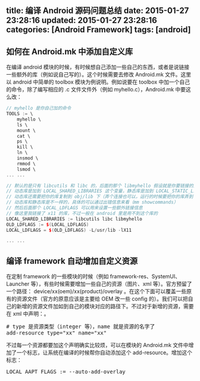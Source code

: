 title: 编译 Android 源码问题总结
date: 2015-01-27 23:28:16
updated: 2015-01-27 23:28:16
categories: [Android Framework]
tags: [android]
---

## 如何在 Android.mk 中添加自定义库
在编译 android 模块的时候，有时候想自己添加一些自己的东西，或者是说链接一些额外的库（例如说自己写的）。这个时候需要去修改 Android.mk 文件。这里以 android 中简单的 toolbox 模块为例说明。例如说要在 toolbox 中加一个自己的命令，除了编写相应的 .c 文件文件外（例如 myhello.c），Android.mk 中要这么改：

```cpp
// myhello 是你自己加的命令
TOOLS := \
    myhello \
    ls \
    mount \
    cat \
    ps \
    kill \
    ln \
    insmod \
    rmmod \
    lsmod \
... ...

// 默认的是只有 libcutils 和 libc 的，后面的那个 libmyhello 假设就是你要链接的库（你自己写的那个）
// 动态库是加到 LOCAL_SHARED_LIBRARIES 这个变量，静态库是加到 LOCAL_STATIC_LIBRARIES 这个变量
// 动态库还需要把你的库复制到 obj/lib 下（弄个连接也可以，运行的时候要把你的库弄到 system/lib 下 ）
// 动态库和静态库是不一样的，具体的可以通过出错信息来看（mm showcommands）
// 然后后面那个 LOCAL_LDFLAGS 可以用来设置一些额外链接信息
// 像这里我链接了 x11 的库，不过一般在 android 里是用不到这个库的
LOCAL_SHARED_LIBRARIES := libcutils libc libmyhello
OLD_LDFLAGS := $(LOCAL_LDFLAGS)
LOCAL_LDFLAGS = $(OLD_LDFLAGS) -L/usr/lib -lX11

... ...
```

## 编译 framework 自动增加自定义资源
在定制 framework 的一些模块的时候（例如 framework-res、SystemUI、Launcher 等），有些时候需要增加一些自己的资源（图片、xml 等）。官方预留了一个路径： device/xx(oem)/xx(product)/overlay 。在这个下面可以覆盖一些原有的资源文件（官方的原意应该是主要给 OEM 改一些 config 的）。我们可以把自己的新增的资源文件加如到自己的模块对应的路径下。不过对于新增的资源，需要在 xml 中声明：。

<pre config="brush:bash;toolbar:false;">
# type 是资源类型（integer 等），name 就是资源的名字了
add-resource type="xx" name="xx"
</pre>

不过每一个资源都要加这个声明确实比较烦，可以在模块的 Android.mk 文件中增加了一个标志，让系统在编译的时候帮你自动添加这个 add-resource。增加这个标志：

<pre config="brush:bash;toolbar:false;">
LOCAL_AAPT_FLAGS := --auto-add-overlay
</pre>



